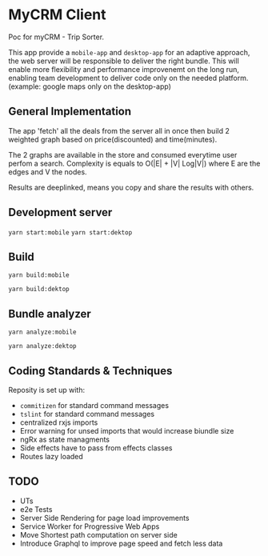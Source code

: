 # MyCRM Client

Poc for myCRM - Trip Sorter.

This app provide a `mobile-app` and `desktop-app` for an adaptive approach, the web server will be responsible to deliver the right bundle.
This will enable more flexibility and performance improvenemt on the long run, enabling team development to deliver code only on the needed platform. (example: google maps only on the desktop-app) 


## General Implementation
The app 'fetch' all the deals from the server all in once then build 2 weighted graph based on price(discounted) and time(minutes).

The 2 graphs are available in the store and consumed everytime  user perfom a search.
Complexity is equals to O(|E| + |V| Log|V|) where E are the edges and V the nodes.


Results are deeplinked, means you copy and share the results with others. 


## Development server
`yarn start:mobile`
`yarn start:dektop`

## Build
`yarn build:mobile`

`yarn build:dektop`

## Bundle analyzer
`yarn analyze:mobile`

`yarn analyze:dektop`

## Coding Standards & Techniques
Reposity is set up with:
- `commitizen` for standard command messages 
- `tslint` for standard command messages 
- centralized rxjs imports
- Error warning for unsed imports that would increase biundle size
- ngRx as state managments
- Side effects have to pass from effects classes
- Routes lazy loaded

## TODO
- UTs
- e2e Tests
- Server Side Rendering for page load improvements
- Service Worker for Progressive Web Apps
- Move Shortest path computation on server side
- Introduce Graphql to improve page speed and fetch less data
